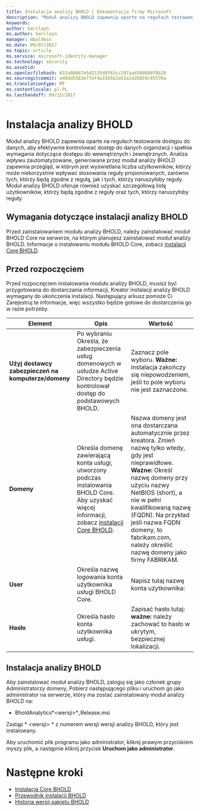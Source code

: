 ```yaml
---
title: Instalacja analizy BHOLD | Dokumentacja firmy Microsoft
description: "Moduł analizy BHOLD zapewnia oparte na regułach testowanie dostępu do danych"
keywords: 
author: barclayn
ms.author: barclayn
manager: mbaldwin
ms.date: 09/07/2017
ms.topic: article
ms.service: microsoft-identity-manager
ms.technology: security
ms.assetid: 
ms.openlocfilehash: 631e08667e5d1535d8f63cc297aad360080f8b20
ms.sourcegitcommit: ed8dd5563e77ef4a3345b2a52a1426859c95576a
ms.translationtype: MT
ms.contentlocale: pl-PL
ms.lasthandoff: 09/15/2017
---
```

# <a name="bhold-analytics-installation"></a>Instalacja analizy BHOLD

Moduł analizy BHOLD zapewnia oparte na regułach testowanie dostępu do danych, aby efektywnie kontrolować dostęp do danych organizacji i spełnia wymagania dotyczące dostępu do wewnętrznych i zewnętrznych. Analiza wpływu zautomatyzowane, generowane przez moduł analizy BHOLD zapewnia przegląd, w którym jest wyświetlana liczba użytkowników, którzy może niekorzystnie wpływać stosowania reguły proponowanych, zarówno tych, którzy będą zgodne z regułą, jak i tych, którzy naruszyłoby reguły. Moduł analizy BHOLD oferuje również uzyskać szczegółową listę użytkowników, którzy będą zgodne z reguły oraz tych, którzy naruszyłoby reguły.

## <a name="bhold-analytics-installation-requirements"></a>Wymagania dotyczące instalacji analizy BHOLD

Przed zainstalowaniem modułu analizy BHOLD, należy zainstalować moduł BHOLD Core na serwerze, na którym planujesz zainstalować moduł analizy BHOLD. Informacje o instalowaniu modułu BHOLD Core, zobacz [instalacji Core BHOLD](https://technet.microsoft.com/en-us/library/jj134095(v=ws.10).aspx).

## <a name="before-you-begin"></a>Przed rozpoczęciem

Przed rozpoczęciem instalowania modułu analizy BHOLD, musisz być przygotowana do dostarczania informacji, Kreator instalacji analizy BHOLD wymagany do ukończenia instalacji. Następujący arkusz pomoże Ci Zarejestruj te informacje, więc wszystko będzie gotowe do dostarczenia go w razie potrzeby.

| **Element**                                    | **Opis**                                                                                                                                                                                                           | **Wartość**                                                                                                                                                                                                                                                                                                            |
|---------------------------------------------|---------------------------------------------------------------------------------------------------------------------------------------------------------------------------------------------------------------------------|----------------------------------------------------------------------------------------------------------------------------------------------------------------------------------------------------------------------------------------------------------------------------------------------------------------------|
| **Użyj dostawcy zabezpieczeń na komputerze/domeny** | Po wybraniu Określa, że zabezpieczenia usług domenowych w usłudze Active Directory będzie kontrolował dostęp do podstawowych BHOLD.                                                                                                                | Zaznacz pole wyboru. **Ważne:** instalacja zakończy się niepowodzeniem, jeśli to pole wyboru nie jest zaznaczone.                                                                                                                                                                                                                   |
| **Domeny**                                  | Określa domenę zawierającą konta usługi, utworzony podczas instalowania BHOLD Core. Aby uzyskać więcej informacji, zobacz [instalacji Core BHOLD](https://technet.microsoft.com/en-us/library/jj134095(v=ws.10).aspx). | Nazwa domeny jest ona dostarczana automatycznie przez kreatora. Zmień nazwę tylko wtedy, gdy jest nieprawidłowe. **Ważne:** Określ nazwę domeny przy użyciu nazwy NetBIOS (short), a nie w pełni kwalifikowaną nazwę (FQDN). Na przykład jeśli nazwa FQDN domeny, to fabrikam.com, należy określić nazwę domeny jako firmy FABRIKAM. |
| **User**                                    | Określa nazwę logowania konta użytkownika usługi BHOLD Core.                                                                                                                                                          | Napisz tutaj nazwę konta użytkownika:                                                                                                                                                                                                                                                                                    |
| **Hasło**                                | Określa hasło konta użytkownika usługi.                                                                                                                                                                       | Zapisać hasło tutaj: **ważne:** należy zachować to hasło w ukrytym, bezpiecznej lokalizacji.                                                                                                                                                                                                                  |

## <a name="bhold-analytics-installation"></a>Instalacja analizy BHOLD

Aby zainstalować moduł analizy BHOLD, zaloguj się jako członek grupy Administratorzy domeny, Pobierz następującego pliku i uruchom go jako administrator na serwerze, który ma zostać zainstalowany moduł analizy BHOLD na:

- BholdAnalytics*\<wersji\>*\_Release.msi

Zastąp * \<wersji\> * z numerem wersji wersji analizy BHOLD, który jest instalowany.

Aby uruchomić plik programu jako administrator, kliknij prawym przyciskiem myszy plik, a następnie kliknij przycisk **Uruchom jako administrator**.

# <a name="next-steps"></a>Następne kroki

- [Instalacja Core BHOLD](https://technet.microsoft.com/en-us/library/jj134095(v=ws.10).aspx)
- [Przewodnik instalacji BHOLD](bhold-installation-guide.md)
- [Historia wersji pakietu BHOLD](../reference/version-bhold-history.md)